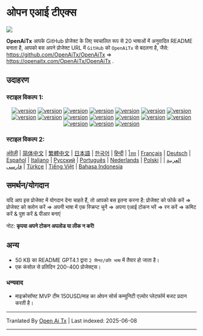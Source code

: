 # ओपन एआई टीएक्स

![](https://openaitx.github.io/logo_crop.png)

**OpenAiTx** आपके GitHub प्रोजेक्ट के लिए स्वचालित रूप से 20 भाषाओं में अनुवादित README बनाता है, आपको बस अपने प्रोजेक्ट URL में `GitHub` को `OpenAiTx` से बदलना है, जैसे: https://github.com/OpenAiTx/OpenAiTx => https://openaitx.com/OpenAiTx/OpenAiTx .



## उदाहरण

### स्टाइल विकल्प 1:

<div style="text-align: center"><p><a href="https://openaitx.github.io/view.html?user=OpenAiTx&project=OpenAiTx&lang=en"><img src="https://img.shields.io/badge/EN-white" alt="version"></a> <a href="https://openaitx.github.io/view.html?user=OpenAiTx&project=OpenAiTx&lang=zh-CN"><img src="https://img.shields.io/badge/简中-white" alt="version"></a> <a href="https://openaitx.github.io/view.html?user=OpenAiTx&project=OpenAiTx&lang=zh-TW"><img src="https://img.shields.io/badge/繁中-white" alt="version"></a> <a href="https://openaitx.github.io/view.html?user=OpenAiTx&project=OpenAiTx&lang=ja"><img src="https://img.shields.io/badge/日本語-white" alt="version"></a> <a href="https://openaitx.github.io/view.html?user=OpenAiTx&project=OpenAiTx&lang=ko"><img src="https://img.shields.io/badge/한국어-white" alt="version"></a> <a href="https://openaitx.github.io/view.html?user=OpenAiTx&project=OpenAiTx&lang=th"><img src="https://img.shields.io/badge/ไทย-white" alt="version"></a> <a href="https://openaitx.github.io/view.html?user=OpenAiTx&project=OpenAiTx&lang=fr"><img src="https://img.shields.io/badge/Français-white" alt="version"></a> <a href="https://openaitx.github.io/view.html?user=OpenAiTx&project=OpenAiTx&lang=de"><img src="https://img.shields.io/badge/Deutsch-white" alt="version"></a> <a href="https://openaitx.github.io/view.html?user=OpenAiTx&project=OpenAiTx&lang=es"><img src="https://img.shields.io/badge/Español-white" alt="version"></a> <a href="https://openaitx.github.io/view.html?user=OpenAiTx&project=OpenAiTx&lang=it"><img src="https://img.shields.io/badge/Italiano-white" alt="version"></a> <a href="https://openaitx.github.io/view.html?user=OpenAiTx&project=OpenAiTx&lang=ru"><img src="https://img.shields.io/badge/Русский-white" alt="version"></a> <a href="https://openaitx.github.io/view.html?user=OpenAiTx&project=OpenAiTx&lang=pt"><img src="https://img.shields.io/badge/Português-white" alt="version"></a> <a href="https://openaitx.github.io/view.html?user=OpenAiTx&project=OpenAiTx&lang=nl"><img src="https://img.shields.io/badge/Nederlands-white" alt="version"></a> <a href="https://openaitx.github.io/view.html?user=OpenAiTx&project=OpenAiTx&lang=pl"><img src="https://img.shields.io/badge/Polski-white" alt="version"></a> <a href="https://openaitx.github.io/view.html?user=OpenAiTx&project=OpenAiTx&lang=ar"><img src="https://img.shields.io/badge/العربية-white" alt="version"></a> <a href="https://openaitx.github.io/view.html?user=OpenAiTx&project=OpenAiTx&lang=tr"><img src="https://img.shields.io/badge/Türkçe-white" alt="version"></a> <a href="https://openaitx.github.io/view.html?user=OpenAiTx&project=OpenAiTx&lang=vi"><img src="https://img.shields.io/badge/Tiếng Việt-white" alt="version"></a> </p></div>

### स्टाइल विकल्प 2:

[अंग्रेज़ी](https://openaitx.github.io/view.html?user=mini-software&project=MiniExcel&lang=en) | [简体中文](https://openaitx.github.io/view.html?user=mini-software&project=MiniExcel&lang=zh-CN) | [繁體中文](https://openaitx.github.io/view.html?user=mini-software&project=MiniExcel&lang=zh-TW) | [日本語](https://openaitx.github.io/view.html?user=mini-software&project=MiniExcel&lang=ja) | [한국어](https://openaitx.github.io/view.html?user=mini-software&project=MiniExcel&lang=ko) | [हिन्दी](https://openaitx.github.io/view.html?user=mini-software&project=MiniExcel&lang=hi) | [ไทย](https://openaitx.github.io/view.html?user=mini-software&project=MiniExcel&lang=th) | [Français](https://openaitx.github.io/view.html?user=mini-software&project=MiniExcel&lang=fr) | [Deutsch](https://openaitx.github.io/view.html?user=mini-software&project=MiniExcel&lang=de) | [Español](https://openaitx.github.io/view.html?user=mini-software&project=MiniExcel&lang=es) | [Italiano](https://openaitx.github.io/view.html?user=mini-software&project=MiniExcel&lang=it) | [Русский](https://openaitx.github.io/view.html?user=mini-software&project=MiniExcel&lang=ru) | [Português](https://openaitx.github.io/view.html?user=mini-software&project=MiniExcel&lang=pt) | [Nederlands](https://openaitx.github.io/view.html?user=mini-software&project=MiniExcel&lang=nl) | [Polski](https://openaitx.github.io/view.html?user=mini-software&project=MiniExcel&lang=pl) | [العربية](https://openaitx.github.io/view.html?user=mini-software&project=MiniExcel&lang=ar) | [فارسی](https://openaitx.github.io/view.html?user=mini-software&project=MiniExcel&lang=fa) | [Türkçe](https://openaitx.github.io/view.html?user=mini-software&project=MiniExcel&lang=tr) | [Tiếng Việt](https://openaitx.github.io/view.html?user=mini-software&project=MiniExcel&lang=vi) | [Bahasa Indonesia](https://openaitx.github.io/view.html?user=mini-software&project=MiniExcel&lang=id)

###

## समर्थन/योगदान

यदि आप इस प्रोजेक्ट में योगदान देना चाहते हैं, तो आपको बस इतना करना है:
प्रोजेक्ट को फोर्क करें => प्रोजेक्ट को क्लोन करें => अपनी भाषा में एक स्क्रिप्ट चुनें => अपना एआई टोकन भरें => रन करें => कमिट करें & पुश करें & पीआर बनाएं

नोट: **कृपया अपने टोकन अपलोड या लीक न करें!**



## अन्य

- 50 KB का README GPT4.1 द्वारा `2 मिनट/प्रति भाषा` में तैयार हो जाता है।
- एक कंसोल से प्रतिदिन 200-400 प्रोजेक्ट्स।



### धन्यवाद

- माइक्रोसॉफ्ट MVP टीम 150USD/माह का ओपन सोर्स कम्युनिटी एज़्योर प्लेटफॉर्म बजट प्रदान करती है।

---

Tranlated By [Open Ai Tx](https://github.com/OpenAiTx/OpenAiTx) | Last indexed: 2025-06-08

---